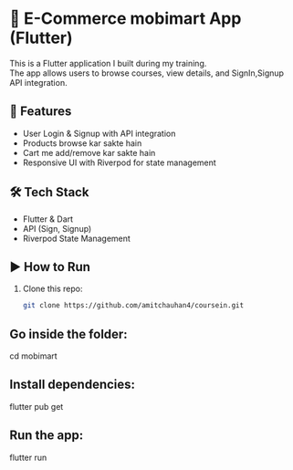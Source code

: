 # 📱 E-Commerce mobimart App (Flutter)

This is a Flutter application I built during my training.  
The app allows users to browse courses, view details, and SignIn,Signup API integration.

## 🚀 Features
- User Login & Signup with API integration
- Products browse kar sakte hain
- Cart me add/remove kar sakte hain
- Responsive UI with Riverpod for state management

## 🛠️ Tech Stack
- Flutter & Dart
- API (Sign, Signup)
- Riverpod State Management

## ▶️ How to Run
1. Clone this repo:
   ```bash
   git clone https://github.com/amitchauhan4/coursein.git

## Go inside the folder:
cd mobimart

## Install dependencies:
flutter pub get

## Run the app:
flutter run
